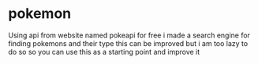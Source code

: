# pokemon
Using api from website named pokeapi for free
i made a search engine for finding pokemons and their type 
this can be improved but i am too lazy to do so 
so you can use this as a starting point and improve it
